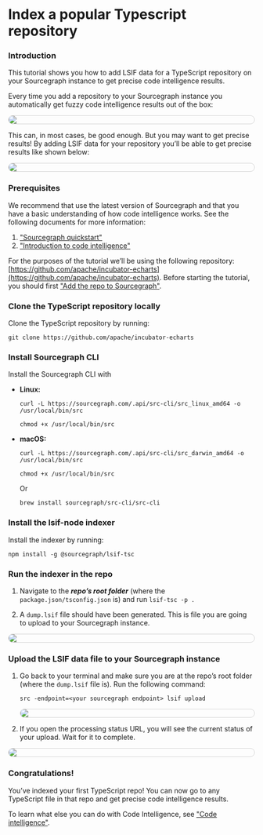# Index a popular Typescript repository

<style>
.markdown-body pre.chroma {
  font-size: 0.75em;
}

img.screenshot {
    display: block;
    margin: 1em auto;
    max-width: 600px;
    margin-bottom: 0.5em;
    border: 1px solid lightgrey;
    border-radius: 10px;
}

</style>

### Introduction
This tutorial shows you how to add LSIF data for a TypeScript repository on your Sourcegraph instance to get precise code intelligence results.

Every time you add a repository to your Sourcegraph instance you automatically get fuzzy code intelligence results out of the box:
  <img src="https://sourcegraphstatic.com/docs/images/code-intelligence/basic-code-intel-result-ts.png" class="screenshot">

This can, in most cases, be good enough. But you may want to get precise results! By adding LSIF data for your repository you’ll be able to get precise results like shown below:
  <img src="https://sourcegraphstatic.com/docs/images/code-intelligence/precise-code-intel-result-ts.png" class="screenshot">


### Prerequisites
We recommend that use the latest version of Sourcegraph and that you have a basic understanding of how code intelligence works. See the following documents for more information:

1. ["Sourcegraph quickstart"](../../index.md)
1. ["Introduction to code intelligence"](../explanations/introduction_to_code_intelligence.md)

For the purposes of the tutorial we’ll be using the following repository: [https://github.com/apache/incubator-echarts](https://github.com/apache/incubator-echarts). Before starting the tutorial, you should first ["Add the repo to Sourcegraph"](../how-to/add_a_repository.md).


### Clone the TypeScript repository locally

Clone the TypeScript repository by running: 
```
git clone https://github.com/apache/incubator-echarts
```

### Install Sourcegraph CLI

Install the Sourcegraph CLI with


*   **Linux:** 

    ```
    curl -L https://sourcegraph.com/.api/src-cli/src_linux_amd64 -o /usr/local/bin/src

    chmod +x /usr/local/bin/src
    ```


*   **macOS:** 

    ```
    curl -L https://sourcegraph.com/.api/src-cli/src_darwin_amd64 -o /usr/local/bin/src

    chmod +x /usr/local/bin/src

    ```

    Or

      ```
      brew install sourcegraph/src-cli/src-cli
      ```



### Install the lsif-node indexer

Install the indexer by running:

    npm install -g @sourcegraph/lsif-tsc
    




### Run the indexer in the repo



1. Navigate to the **_repo’s root folder_** (where the `package.json/tsconfig.json` is) and run `lsif-tsc -p .`


2. A `dump.lsif` file should have been generated. This is file you are going to upload to your Sourcegraph instance.
<img src="https://sourcegraphstatic.com/docs/images/code-intelligence/lsif-ts-dump3.png" class="screenshot center">



### Upload the LSIF data file to your Sourcegraph instance


1. Go back to your terminal and make sure you are at the repo’s root folder (where the `dump.lsif` file is). Run the following command:
    ```
    src -endpoint=<your sourcegraph endpoint> lsif upload
    ```
    <img src="https://sourcegraphstatic.com/docs/images/code-intelligence/lsif-upload-ts.png" class="screenshot center">


2. If you open the processing status URL, you will see the current status of your upload. Wait for it to complete.
  <img src="https://sourcegraphstatic.com/docs/images/code-intelligence/index-status-ts.png" class="screenshot center">


### Congratulations!

You’ve indexed your first TypeScript repo! You can now go to any TypeScript file in that repo and get precise code intelligence results.

To learn what else you can do with Code Intelligence, see ["Code intelligence"](../index.md).
